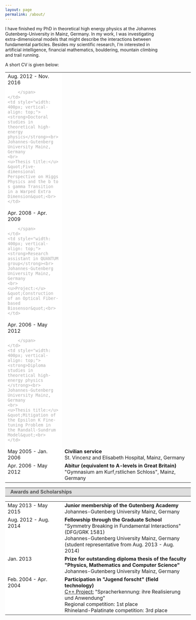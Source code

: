 ```yaml
---
layout: page
permalink: /about/
---
```


I have finished my PhD in theoretical high energy physics at the Johannes Gutenberg-University in Mainz, Germany. In my work, I was investigating extra-dimensional models that might describe the interactions between fundamental particles. Besides my scientific research, I'm interested in artificial intelligence, financial mathematics, bouldering, mountain climbing and trail running.

A short CV is given below:

<table style="text-align: left; width: 600px;" border="0" cellpadding="2" cellspacing="2">
<tr>
	<td style="white-space: width: 200px; background-color: rgb(255, 255, 255); vertical-align: top;">
		Aug. 2012 - Nov. 2016 <br>
		<span style="color:#AAAAAA">
		
		</span>
	</td>
	<td style="width: 400px; vertical-align: top;">
	<strong>Doctoral studies in theoretical high-energy physics</strong><br> Johannes-Gutenberg University Mainz, Germany
	<br>
	<u>Thesis title:</u> &quot;Five-dimensional Perspective on Higgs Physics and the b to s gamma Transition in a Warped Extra Dimension&quot;<br>
	</td>
</tr>

<tr>
	<td style="white-space: width: 200px; background-color: rgb(255, 255, 255); vertical-align: top;">
		Apr. 2008 - Apr. 2009 <br>
		<span style="color:#AAAAAA">
		
		</span>
	</td>
	<td style="width: 400px; vertical-align: top;">
	<strong>Research assistant in QUANTUM group</strong><br> Johannes-Gutenberg University Mainz, Germany
	<br>
	<u>Project:</u> &quot;Construction of an Optical Fiber-based Biosensor&quot;<br>
	</td>
</tr>

<tr>
	<td style="white-space: width: 200px; background-color: rgb(255, 255, 255); vertical-align: top;">
		Apr. 2006 - May 2012 <br>
		<span style="color:#AAAAAA">
		
		</span>
	</td>
	<td style="width: 400px; vertical-align: top;">
	<strong>Diploma studies in theoretical high-energy physics </strong><br> Johannes-Gutenberg University Mainz, Germany
	<br>
	<u>Thesis title:</u> &quot;Mitigation of the Epsilon K Fine-tuning Problem in the Randall-Sundrum Model&quot;<br>
	</td>
</tr>
<tr>
	<td style="white-space: width: 200px; background-color: rgb(255, 255, 255); vertical-align: top;">
		May 2005 - Jan. 2006 <br>
		<span style="color:#AAAAAA">
		</span>
	</td>
	<td style="width: 400px; vertical-align: top;">
	<strong>Civilian service </strong><br>St. Vincenz and Elisabeth Hospital, Mainz, Germany
	<br>
	</td>
</tr>
<tr>
	<td style="white-space: width: 200px; background-color: rgb(255, 255, 255); vertical-align: top;">
		Apr. 2006 - May 2012 <br>
		<span style="color:#AAAAAA">
		</span>
	</td>
	<td style="width: 400px; vertical-align: top;">
	<strong>Abitur (equivalent to A-levels in Great Britain) </strong><br>&quot;Gymnasium am Kurf¸rstlichen Schloss&quot;, Mainz, Germany
	<br>
	</td>
</tr></table>

<table style="text-align: left; width: 600px;" border="0" cellpadding="2" cellspacing="2">
<tr>
<td style="white-space: nowrap; background-color: rgb(222, 222, 222); width: 800px;">
<b><font color="#555555">&nbsp; Awards and Scholarships </b></font></td>
</tr>
</tbody>
</table>

<table style="text-align: left; width: 600px;" border="0" cellpadding="2" cellspacing="2">
<tr>
	<td style="white-space: width: 200px; background-color: rgb(255, 255, 255); vertical-align: top;">
		May 2013 - May 2015<br>
		<span style="color:#AAAAAA">
		</span>
	</td>
	<td style="width: 400px; vertical-align: top;">
	<strong>Junior membership of the Gutenberg Academy</strong><br> Johannes-Gutenberg University Mainz, Germany
	<br>
	</td>
</tr>
<tr>
	<td style="white-space: width: 200px; background-color: rgb(255, 255, 255); vertical-align: top;">
		Aug. 2012 - Aug. 2014<br>
		<span style="color:#AAAAAA">
		</span>
	</td>
	<td style="width: 400px; vertical-align: top;">
	<strong>Fellowship through the Graduate School</strong><br>&quot;Symmetry Breaking in Fundamental Interactions&quot; (DFG/GRK 1581)<br>Johannes-Gutenberg University Mainz, Germany<br>(student representative from Aug. 2013 - Aug. 2014)
	<br>
	</td>
</tr>
<tr>
	<td style="white-space: width: 200px; background-color: rgb(255, 255, 255); vertical-align: top;">
		Jan. 2013<br>
		<span style="color:#AAAAAA">
		</span>
	</td>
	<td style="width: 400px; vertical-align: top;">
	<strong>Prize for outstanding diploma thesis of the faculty &quot;Physics, Mathematics and Computer Science&quot;</strong><br>Johannes-Gutenberg University Mainz, Germany
	<br>
	</td>
</tr>
<tr>
	<td style="white-space: width: 200px; background-color: rgb(255, 255, 255); vertical-align: top;">
		Feb. 2004 - Apr. 2004<br>
		<span style="color:#AAAAAA">
		</span>
	</td>
	<td style="width: 400px; vertical-align: top;">
	<strong>Participation in &quot;Jugend forscht&quot; (field technology)</strong>
<br><u>C++ Project:</u> &quot;Spracherkennung: ihre Realisierung und Anwendung&quot;<br>
Regional competition: 1st place<br>
Rhineland-Palatinate competition: 3rd place
	<br>
	</td>
</tr>
</table>
